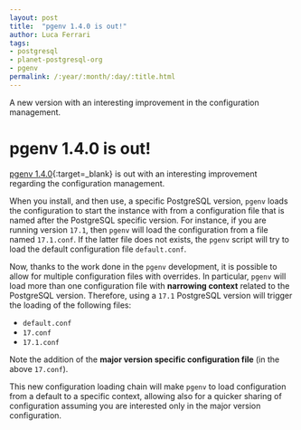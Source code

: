 ```yaml
---
layout: post
title:  "pgenv 1.4.0 is out!"
author: Luca Ferrari
tags:
- postgresql
- planet-postgresql-org
- pgenv
permalink: /:year/:month/:day/:title.html
---
```

A new version with an interesting improvement in the configuration management.

# pgenv 1.4.0 is out!

[pgenv 1.4.0](https://github.com/theory/pgenv/releases/tag/v1.4.0){:target=_blank} is out with an interesting improvement regarding the configuration management.

When you install, and then use, a specific PostgreSQL version, `pgenv` loads the configuration to start the instance with from a configuration file that is named after the PostgreSQL specific version. For instance, if you are running version `17.1`, then `pgenv` will load the configuration from a file named `17.1.conf`. If the latter file does not exists, the `pgenv` script will try to load the default configuration file `default.conf`.

Now, thanks to the work done in the `pgenv` development, it is possible to allow for multiple configuration files with overrides.
In particular, `pgenv` will load more than one configuration file with **narrowing context** related to the PostgreSQL version.
Therefore, using a `17.1` PostgreSQL version will trigger the loading of the following files:
- `default.conf`
- `17.conf`
- `17.1.conf`

Note the addition of the **major version specific configuration file** (in the above `17.conf`).

This new configuration loading chain will make `pgenv` to load configuration from a default to a specific context, allowing also for a quicker sharing of configuration assuming you are interested only in the major version configuration.
